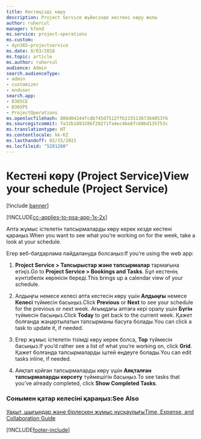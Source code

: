 ```yaml
---
title: Кестеңізді көру
description: Project Service жүйесінде кестені көру жолы
author: ruhercul
manager: kfend
ms.service: project-operations
ms.custom:
- dyn365-projectservice
ms.date: 8/03/2018
ms.topic: article
ms.author: ruhercul
audience: Admin
search.audienceType:
- admin
- customizer
- enduser
search.app:
- D365CE
- D365PS
- ProjectOperations
ms.openlocfilehash: 800d04244fcdb745d7512ffb11551367364053f6
ms.sourcegitcommit: fa32b1893286f20271fa4ec4be8fc68bd135f53c
ms.translationtype: HT
ms.contentlocale: kk-KZ
ms.lasthandoff: 02/15/2021
ms.locfileid: "5281260"
---
```

# <a name="view-your-schedule-project-service"></a><span data-ttu-id="28499-103">Кестені көру (Project Service)</span><span class="sxs-lookup"><span data-stu-id="28499-103">View your schedule (Project Service)</span></span>

[!include [banner](../includes/psa-now-project-operations.md)]

[!INCLUDE[cc-applies-to-psa-app-1x-2x](../includes/cc-applies-to-psa-app-1x-2x.md)]

<span data-ttu-id="28499-104">Апта жұмыс істелетін тапсырмаларды көру керек кезде кестені қараңыз.</span><span class="sxs-lookup"><span data-stu-id="28499-104">When you want to see what you’re working on for the week, take a look at your schedule.</span></span>  
  
 <span data-ttu-id="28499-105">Егер веб-бағдарлама пайдалануда болсаңыз:</span><span class="sxs-lookup"><span data-stu-id="28499-105">If you’re using the web app:</span></span>  
  
1.  <span data-ttu-id="28499-106">**Project Service > Тапсырыстар және тапсырмалар** тармағына өтіңіз.</span><span class="sxs-lookup"><span data-stu-id="28499-106">Go to **Project Service > Bookings and Tasks**.</span></span> <span data-ttu-id="28499-107">Бұл кестенің күнтізбелік көрінісін береді.</span><span class="sxs-lookup"><span data-stu-id="28499-107">This brings up a calendar view of your schedule.</span></span>  
  
2.  <span data-ttu-id="28499-108">Алдыңғы немесе келесі апта кестесін көру үшін **Алдыңғы** немесе **Келесі** түймесін басыңыз.</span><span class="sxs-lookup"><span data-stu-id="28499-108">Click **Previous** or **Next** to see your schedule for the previous or next week.</span></span> <span data-ttu-id="28499-109">Ағымдағы аптаға кері оралу үшін **Бүгін** түймесін басыңыз.</span><span class="sxs-lookup"><span data-stu-id="28499-109">Click **Today** to get back to the current week.</span></span> <span data-ttu-id="28499-110">Қажет болғанда жаңартылатын тапсырманы басуға болады.</span><span class="sxs-lookup"><span data-stu-id="28499-110">You can click a task to update it, if needed.</span></span>  
  
3.  <span data-ttu-id="28499-111">Егер жұмыс істелетін тізімді көру керек болса, **Тор** түймесін басыңыз.</span><span class="sxs-lookup"><span data-stu-id="28499-111">If you’d rather see a list of what you’re working on, click **Grid**.</span></span> <span data-ttu-id="28499-112">Қажет болғанда тапсырмаларды іштей өңдеуге болады.</span><span class="sxs-lookup"><span data-stu-id="28499-112">You can edit tasks inline, if needed.</span></span>  
  
4.  <span data-ttu-id="28499-113">Аяқтап қойған тапсырмаларды көру үшін **Аяқталған тапсырмаларды көрсету** түймешігін басыңыз.</span><span class="sxs-lookup"><span data-stu-id="28499-113">To see tasks that you’ve already completed, click **Show Completed Tasks**.</span></span>  
  
### <a name="see-also"></a><span data-ttu-id="28499-114">Сонымен қатар келесіні қараңыз:</span><span class="sxs-lookup"><span data-stu-id="28499-114">See Also</span></span>  
 [<span data-ttu-id="28499-115">Уақыт, шығындар және бірлескен жұмыс нұсқаулығы</span><span class="sxs-lookup"><span data-stu-id="28499-115">Time, Expense, and Collaboration Guide</span></span>](../psa/time-expense-collaboration-guide.md)


[!INCLUDE[footer-include](../includes/footer-banner.md)]
